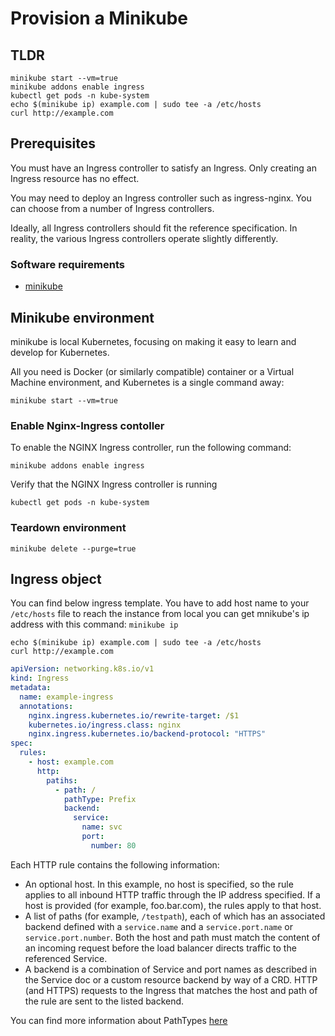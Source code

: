 # Provision a Minikube

## TLDR
```shell
minikube start --vm=true
minikube addons enable ingress
kubectl get pods -n kube-system
echo $(minikube ip) example.com | sudo tee -a /etc/hosts
curl http://example.com
```

## Prerequisites
You must have an Ingress controller to satisfy an Ingress. Only creating an Ingress resource has no effect.

You may need to deploy an Ingress controller such as ingress-nginx. You can choose from a number of Ingress controllers.

Ideally, all Ingress controllers should fit the reference specification. In reality, the various Ingress controllers operate slightly differently.

### Software requirements
- [minikube](https://v1-18.docs.kubernetes.io/docs/tasks/tools/install-minikube/)

## Minikube environment
minikube is local Kubernetes, focusing on making it easy to learn and develop for Kubernetes.

All you need is Docker (or similarly compatible) container or a Virtual Machine environment, and Kubernetes is a single command away: 

```shell
minikube start --vm=true
```

### Enable Nginx-Ingress contoller
To enable the NGINX Ingress controller, run the following command:
```shell
minikube addons enable ingress
```

Verify that the NGINX Ingress controller is running
```shell
kubectl get pods -n kube-system
```

### Teardown environment
```shell
minikube delete --purge=true
```

## Ingress object
You can find below ingress template. You have to add host name to your `/etc/hosts` file to reach the instance from local you can get mnikube's ip address with this command: `minikube ip` 
```shell
echo $(minikube ip) example.com | sudo tee -a /etc/hosts
curl http://example.com
```

```yaml
apiVersion: networking.k8s.io/v1
kind: Ingress
metadata:
  name: example-ingress
  annotations:
    nginx.ingress.kubernetes.io/rewrite-target: /$1
    kubernetes.io/ingress.class: nginx
    nginx.ingress.kubernetes.io/backend-protocol: "HTTPS"
spec:
  rules:
    - host: example.com
      http:
        patihs:
          - path: /
            pathType: Prefix
            backend:
              service:
                name: svc
                port:
                  number: 80
```

Each HTTP rule contains the following information:
- An optional host. In this example, no host is specified, so the rule applies to all inbound HTTP traffic through the IP address specified. If a host is provided (for example, foo.bar.com), the rules apply to that host.
- A list of paths (for example, `/testpath`), each of which has an associated backend defined with a `service.name` and a `service.port.name` or `service.port.number`. Both the host and path must match the content of an incoming request before the load balancer directs traffic to the referenced Service.
- A backend is a combination of Service and port names as described in the Service doc or a custom resource backend by way of a CRD. HTTP (and HTTPS) requests to the Ingress that matches the host and path of the rule are sent to the listed backend.

You can find more information about PathTypes [here](https://kubernetes.io/docs/concepts/services-networking/ingress/#path-types)

